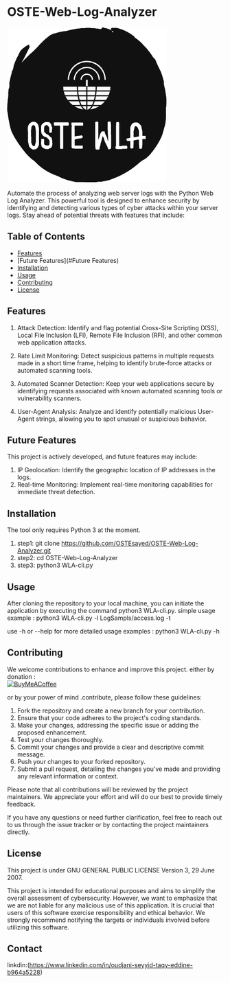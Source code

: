 # OSTE-Web-Log-Analyzer
![Project Logo](Lib/ostewla1.png)

Automate the process of analyzing web server logs with the Python Web Log Analyzer. This powerful tool is designed to enhance security by identifying and detecting various types of cyber attacks within your server logs. Stay ahead of potential threats with features that include:


## Table of Contents

- [Features](#features)
- [Future Features](#Future Features)
- [Installation](#installation)
- [Usage](#usage)
- [Contributing](#contributing)
- [License](#license)


## Features
1. Attack Detection: Identify and flag potential Cross-Site Scripting (XSS), Local File Inclusion (LFI), Remote File Inclusion (RFI), and other common web application attacks.

2. Rate Limit Monitoring: Detect suspicious patterns in multiple requests made in a short time frame, helping to identify brute-force attacks or automated scanning tools.

3. Automated Scanner Detection: Keep your web applications secure by identifying requests associated with known automated scanning tools or vulnerability scanners.

4. User-Agent Analysis: Analyze and identify potentially malicious User-Agent strings, allowing you to spot unusual or suspicious behavior.

## Future Features

This project is actively developed, and future features may include:

1. IP Geolocation: Identify the geographic location of IP addresses in the logs.
2. Real-time Monitoring: Implement real-time monitoring capabilities for immediate threat detection.

## Installation

The tool only requires Python 3 at the moment.

1. step1: 
    git clone https://github.com/OSTEsayed/OSTE-Web-Log-Analyzer.git
2. step2:
    cd OSTE-Web-Log-Analyzer
3. step3:
    python3 WLA-cli.py

## Usage

After cloning the repository to your local machine, you can initiate the application by executing the command python3 WLA-cli.py. 
simple usage example : python3 WLA-cli.py -l LogSampls/access.log -t

use -h or --help for more detailed usage examples : python3 WLA-cli.py -h

## Contributing

We welcome contributions to enhance and improve this project. 
either by donation :  
  [![BuyMeACoffee](https://img.shields.io/badge/Buy%20Me%20a%20Coffee-ffdd00?style=for-the-badge&logo=buy-me-a-coffee&logoColor=black)](https://www.buymeacoffee.com/oudjanisaye)
 
or by your power of mind .contribute, please follow these guidelines:

   1. Fork the repository and create a new branch for your contribution.
   2. Ensure that your code adheres to the project's coding standards.
   3. Make your changes, addressing the specific issue or adding the proposed enhancement.
   4. Test your changes thoroughly.
   5. Commit your changes and provide a clear and descriptive commit message.
   6. Push your changes to your forked repository.
   7. Submit a pull request, detailing the changes you've made and providing any relevant information or context.

Please note that all contributions will be reviewed by the project maintainers. We appreciate your effort and will do our best to provide timely feedback.

If you have any questions or need further clarification, feel free to reach out to us through the issue tracker or by contacting the project maintainers directly.

## License

This project is under  GNU GENERAL PUBLIC LICENSE Version 3, 29 June 2007.

This project is intended for educational purposes and aims to simplify the overall assessment of cybersecurity. However, we want to emphasize that we are not liable for any malicious use of this application. It is crucial that users of this software exercise responsibility and ethical behavior. We strongly recommend notifying the targets or individuals involved before utilizing this software.

## Contact
   linkdin:(https://www.linkedin.com/in/oudjani-seyyid-taqy-eddine-b964a5228)


